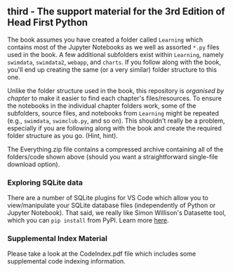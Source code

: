 ## third - The support material for the 3rd Edition of Head First Python

The book assumes you have created a folder called `Learning` which contains most of the Jupyter Notebooks as we well as assorted `*.py` files used in the book. A few additional subfolders exist within `Learning`, namely `swimdata`, `swimdata2`, `webapp`, and `charts`. If you follow along with the book, you'll end up creating the same (or a very similar) folder structure to this one. 

Unlike the folder structure used in the book, this repository is *organised by chapter* to make it easier to find each chapter's files/resources. To ensure the notebooks in the individual chapter folders work, some of the subfolders, source files, and notebooks from `Learning` might be repeated (e.g., `swimdata`, `swimclub.py`, and so on). This shouldn't really be a problem, especially if you are following along with the book and create the required folder structure as you go.  (Hint, hint).

The Everything.zip file contains a compressed archive containing all of the folders/code shown above (should you want a straightforward single-file download option).

### Exploring SQLite data

There are a number of SQLite plugins for VS Code which allow you to view/manipulate your SQLite database files (independently of Python or Jupyter Notebook). That said, we really like Simon Willison's Datasette tool, which you can `pip install` from PyPI.  Learn more [here](https://pypi.org/project/datasette/).

### Supplemental Index Material

Please take a look at the CodeIndex.pdf file which includes some supplemental code indexing information.
